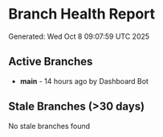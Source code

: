# Branch Health Report
Generated: Wed Oct  8 09:07:59 UTC 2025

## Active Branches
- **main** - 14 hours ago by Dashboard Bot

## Stale Branches (>30 days)
No stale branches found
